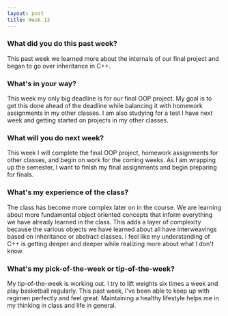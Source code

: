 ```yaml
---
layout: post
title: Week 13
---
```


### What did you do this past week?

This past week we learned more about the internals of our final project and began to go over inheritance in C++. 

### What's in your way?

This week my only big deadline is for our final OOP project. My goal is to get this done ahead of the deadline while balancing it with homework assignments in my other classes. I am also studying for a test I have next week and getting started on projects in my other classes.

### What will you do next week?

This week I will complete the final OOP project, homework assignments for other classes, and begin on work for the coming weeks. As I am wrapping up the semester, I want to finish my final assignments and begin preparing for finals.

### What's my experience of the class?

The class has become more complex later on in the course. We are learning about more fundamental object oriented concepts that inform everything we have already learned in the class. This adds a layer of complexity because the various objects we have learned about all have interweavings based on inheritance or abstract classes. I feel like my understanding of C++ is getting deeper and deeper while realizing more about what I don't know.

### What's my pick-of-the-week or tip-of-the-week?

My tip-of-the-week is working out. I try to lift weights six times a week and play basketball regularly. This past week, I've been able to keep up with regimen perfectly and feel great. Maintaining a healthy lifestyle helps me in my thinking in class and life in general.
